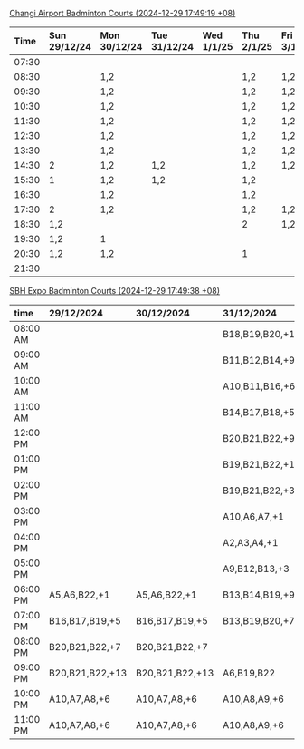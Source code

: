 [Changi Airport Badminton Courts (2024-12-29 17:49:19 +08)](https://www.carc.org.sg/FacilityBooking.aspx)

| Time   | Sun 29/12/24   | Mon 30/12/24   | Tue 31/12/24   | Wed 1/1/25   | Thu 2/1/25   | Fri 3/1/25   | Sat 4/1/25   |
|:-------|:---------------|:---------------|:---------------|:-------------|:-------------|:-------------|:-------------|
| 07:30  |                |                |                |              |              |              |              |
| 08:30  |                | 1,2            |                |              | 1,2          | 1,2          |              |
| 09:30  |                | 1,2            |                |              | 1,2          | 1,2          | 2            |
| 10:30  |                | 1,2            |                |              | 1,2          | 1,2          | 2            |
| 11:30  |                | 1,2            |                |              | 1,2          | 1,2          | 1,2          |
| 12:30  |                | 1,2            |                |              | 1,2          | 1,2          | 1,2          |
| 13:30  |                | 1,2            |                |              | 1,2          | 1,2          | 1,2          |
| 14:30  | 2              | 1,2            | 1,2            |              | 1,2          | 1,2          | 1,2          |
| 15:30  | 1              | 1,2            | 1,2            |              | 1,2          |              | 1,2          |
| 16:30  |                | 1,2            |                |              | 1,2          |              | 1,2          |
| 17:30  | 2              | 1,2            |                |              | 1,2          | 1,2          | 1,2          |
| 18:30  | 1,2            |                |                |              | 2            | 1,2          | 1,2          |
| 19:30  | 1,2            | 1              |                |              |              |              | 1,2          |
| 20:30  | 1,2            | 1,2            |                |              | 1            |              | 1,2          |
| 21:30  |                |                |                |              |              |              |              |

[SBH Expo Badminton Courts (2024-12-29 17:49:38 +08)](https://singaporebadmintonhall.getomnify.com/widgets/O3MRKGBH359GA55KHMG1RD)

| time     | 29/12/2024      | 30/12/2024      | 31/12/2024      | 1/1/2025        | 2/1/2025        | 3/1/2025        | 4/1/2025        |
|:---------|:----------------|:----------------|:----------------|:----------------|:----------------|:----------------|:----------------|
| 08:00 AM |                 |                 | B18,B19,B20,+16 | B19,B21,B22,+16 | B19,B21,B22,+19 | B19,B21,B22,+19 | B19,B21,B22,+19 |
| 09:00 AM |                 |                 | B11,B12,B14,+9  | B19,B20,B21,+14 | B19,B21,B22,+17 | B19,B20,B21,+17 | B19,B21,B22,+19 |
| 10:00 AM |                 |                 | A10,B11,B16,+6  | B17,B18,B20,+9  | B20,B21,B22,+16 | B19,B20,B21,+16 | B19,B20,B21,+17 |
| 11:00 AM |                 |                 | B14,B17,B18,+5  | B15,B17,B18,+10 | B19,B21,B22,+19 | B19,B21,B22,+17 | B19,B20,B21,+16 |
| 12:00 PM |                 |                 | B20,B21,B22,+9  | B16,B17,B18,+11 | B19,B21,B22,+19 | B19,B21,B22,+17 | B19,B21,B22,+18 |
| 01:00 PM |                 |                 | B19,B21,B22,+10 | B19,B21,B22,+11 | B19,B21,B22,+19 | B19,B21,B22,+17 | B19,B21,B22,+18 |
| 02:00 PM |                 |                 | B19,B21,B22,+3  | B20,B21,B22,+7  | B19,B21,B22,+19 | B18,B19,B22,+16 | B19,B21,B22,+14 |
| 03:00 PM |                 |                 | A10,A6,A7,+1    | B17,B20,B21,+6  | B19,B21,B22,+19 | B18,B19,B22,+14 | B19,B21,B22,+13 |
| 04:00 PM |                 |                 | A2,A3,A4,+1     | A10,B20,B21,+6  | B19,B21,B22,+19 | B17,B18,B22,+10 | B15,B21,B22,+7  |
| 05:00 PM |                 |                 | A9,B12,B13,+3   | B13,B15,B21,+10 | B19,B21,B22,+19 | B17,B18,B22,+7  | A10,A2,B22,+1   |
| 06:00 PM | A5,A6,B22,+1    | A5,A6,B22,+1    | B13,B14,B19,+9  | B16,B20,B21,+14 | B19,B21,B22,+19 | A1,A2,B16       | A1,A10,B22      |
| 07:00 PM | B16,B17,B19,+5  | B16,B17,B19,+5  | B13,B19,B20,+7  | B20,B21,B22,+15 | B19,B21,B22,+19 | A1              |                 |
| 08:00 PM | B20,B21,B22,+7  | B20,B21,B22,+7  |                 | B19,B21,B22,+10 | B18,B21,B22,+10 | B19             | B13,B20,B21,+1  |
| 09:00 PM | B20,B21,B22,+13 | B20,B21,B22,+13 | A6,B19,B22      | B19,B21,B22,+10 | B18,B21,B22,+10 | B19             | B11,B20,B21     |
| 10:00 PM | A10,A7,A8,+6    | A10,A7,A8,+6    | A10,A8,A9,+6    | A7,A8,A9,+6     |                 | A10,A8,A9,+7    | B20,B21,B22,+16 |
| 11:00 PM | A10,A7,A8,+6    | A10,A7,A8,+6    | A10,A8,A9,+6    | A10,A8,A9,+7    |                 | A10,A8,A9,+7    | B20,B21,B22,+17 |
